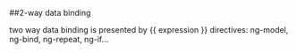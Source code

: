 ##2-way data binding

two way data binding is presented by {{ expression }}
directives: ng-model, ng-bind, ng-repeat, ng-if...